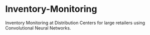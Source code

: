 # Inventory-Monitoring
Inventory Monitoring at Distribution Centers for large retailers using Convolutional Neural Networks.
